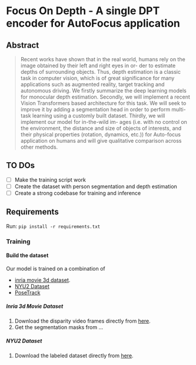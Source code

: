 # Focus On Depth - A single DPT encoder for AutoFocus application

## Abstract 


> Recent works have shown that in the real world, humans
rely on the image obtained by their left and right eyes in or-
der to estimate depths of surrounding objects. Thus, depth
estimation is a classic task in computer vision, which is of
great significance for many applications such as augmented
reality, target tracking and autonomous driving. We firstly
summarize the deep learning models for monocular depth
estimation. Secondly, we will implement a recent Vision
Transformers based architecture for this task. We will seek
to improve it by adding a segmentation head in order to
perform multi-task learning using a customly built dataset.
Thirdly, we will implement our model for in-the-wild im-
ages (i.e. with no control on the environment, the distance
and size of objects of interests, and their physical properties
(rotation, dynamics, etc.)) for Auto-focus application on
humans and will give qualitative comparison across other
methods.

## TO DOs

- [ ] Make the training script work
- [ ] Create the dataset with person segmentation and depth estimation
- [ ] Create a strong codebase for training and inference

## Requirements

Run: ``` pip install -r requirements.txt ```

### Training

#### Build the dataset

Our model is trained on a combination of 
+ [inria movie 3d dataset](https://www.di.ens.fr/willow/research/stereoseg/). 
+ [NYU2 Dataset](https://cs.nyu.edu/~silberman/datasets/nyu_depth_v2.html)
+ [PoseTrack](https://posetrack.net/)

##### Inria 3d Movie Dataset

1. Download the disparity video frames directly from [here](https://www.di.ens.fr/willow/research/stereoseg/dataset/inria_stereo_dataset_video_segmentation_disparity.tar.gz).
2. Get the segmentation masks from ...

##### NYU2 Dataset

1. Download the labeled dataset directly from [here](http://horatio.cs.nyu.edu/mit/silberman/nyu_depth_v2/nyu_depth_v2_labeled.mat).